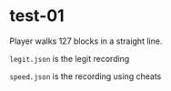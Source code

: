 # test-01
Player walks 127 blocks in a straight line.

`legit.json` is the legit recording

`speed.json` is the recording using cheats
